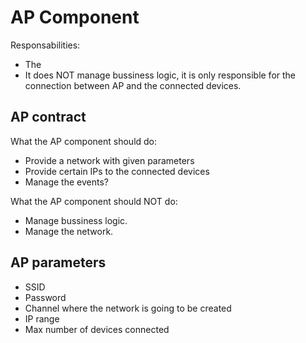 # AP Component

Responsabilities:
- The 
- It does NOT manage bussiness logic, it is only responsible for the connection between AP and the connected devices.

## AP contract

What the AP component should do:
- Provide a network with given parameters
- Provide certain IPs to the connected devices
- Manage the events?

What the AP component should NOT do:
- Manage bussiness logic.
- Manage the network.

## AP parameters

- SSID
- Password
- Channel where the network is going to be created
- IP range
- Max number of devices connected